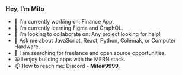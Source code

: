 ### Hey, I'm Mito

- 🔭 I’m currently working on: Finance App.
- 🌱 I’m currently learning Figma and GraphQL.
- 👯 I’m looking to collaborate on: Any project looking for help!
- 💬 Ask me about JavaScript, React, Python, Colemak, or Computer Hardware.
- 🔎 I am searching for freelance and open source opportunities.
- 😀 I enjoy building apps with the MERN stack.
- 📫 How to reach me: Discord - **Mito#9999**.

